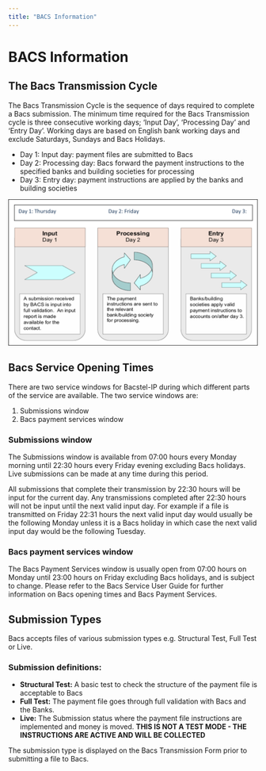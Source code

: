 ```yaml
---
title: "BACS Information"
---
```


# BACS Information

## The Bacs Transmission Cycle 

The Bacs Transmission Cycle is the sequence of days required to complete a Bacs submission. The minimum time required for the Bacs Transmission cycle is three consecutive working days; ‘Input Day’, ‘Processing Day’ and ‘Entry Day’. Working days are based on English bank working days and exclude Saturdays, Sundays and Bacs Holidays. 

 * Day 1: Input day: payment files are submitted to Bacs
 * Day 2: Processing day: Bacs forward the payment instructions to the specified banks and building societies for processing  
 * Day 3: Entry day: payment instructions are applied by the banks and building societies
 
 ![](./assets/mosaic-submit-bacs-days.png)

## Bacs Service Opening Times 

There are two service windows for Bacstel-IP during which different parts of the service are available. The two service windows are: 

 1. Submissions window 
 1. Bacs payment services window 

### Submissions window 

The Submissions window is available from 07:00 hours every Monday morning until 22:30 hours every Friday evening excluding Bacs holidays. Live submissions can be made at any time during this period. 

All submissions that complete their transmission by 22:30 hours will be input for the current day. Any transmissions completed after 22:30 hours will not be input until the next valid input day. For example if a file is transmitted on Friday 22:31 hours the next valid input day would usually be the following Monday unless it is a Bacs  holiday in which case the next valid input day would be the following Tuesday. 

### Bacs payment services window 

The Bacs Payment Services window is usually open from 07:00 hours on Monday until 23:00 hours on Friday excluding Bacs holidays, and is subject to change.  Please refer to the Bacs Service User Guide for further information on Bacs opening times and Bacs Payment Services. 

## Submission Types 

Bacs accepts files of various submission types e.g. Structural Test, Full Test or Live.  

### Submission definitions: 

 * **Structural Test:** A basic test to check the structure of the payment file is acceptable to Bacs 
 * **Full Test:** The payment file goes through full validation with Bacs and the Banks. 
 * **Live:** The Submission status where the payment file instructions are implemented and money is moved. **THIS IS NOT A TEST MODE - THE INSTRUCTIONS ARE ACTIVE AND WILL BE COLLECTED**

The submission type is displayed on the Bacs Transmission Form prior to submitting a file to Bacs. 